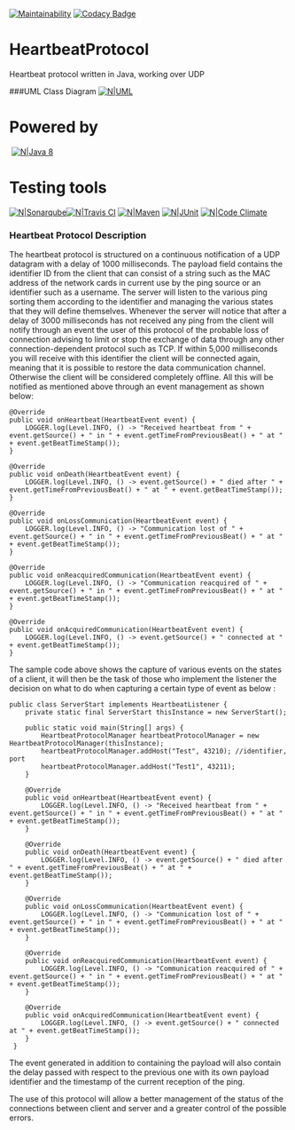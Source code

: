 [![Maintainability](https://api.codeclimate.com/v1/badges/1653a270f84252f44179/maintainability)](https://codeclimate.com/github/Daniele-Comi/HeartbeatProtocol/maintainability) [![Codacy Badge](https://api.codacy.com/project/badge/Grade/109db62268724e7cb007cbc891d7d50c)](https://www.codacy.com/app/Daniele-Comi/HeartbeatProtocol?utm_source=github.com&amp;utm_medium=referral&amp;utm_content=Daniele-Comi/HeartbeatProtocol&amp;utm_campaign=Badge_Grade)

# HeartbeatProtocol
Heartbeat protocol written in Java, working over UDP

###UML Class Diagram
[![N|UML](https://image.ibb.co/fDiJ0f/Heartbeat-Protocol-UML.png)](https://image.ibb.co/fDiJ0f/Heartbeat-Protocol-UML.png)


# Powered by 
  [![N|Java 8](http://www.winpenpack.com/en/e107_files/downloadthumbs/java_logo.png)](http://www.oracle.com/technetwork/java/index.html)
# Testing tools 
[![N|Sonarqube](http://oomusou.io/images/feature/sonar.png)](https://www.sonarqube.org)[![N|Travis CI](https://cdn.iconscout.com/public/images/icon/free/png-128/travis-ci-company-brand-logo-3ea4b6108b6d19db-128x128.png)](https://travis-ci.com) [![N|Maven](https://www.myget.org/Content/images/packageDefaultIcon_maven.png)](http://maven.apache.org/download.cgi) [![N|JUnit](https://res.cloudinary.com/codetrace/raw/upload/v1518632546/java:junit:junit.png)](https://junit.org/junit5/) [![N|Code Climate](https://images.ctfassets.net/3ouphkrynjol/3dbUrGMAFOuYQasYGWM0SK/f7167126b1ff3e8cc7c895e508c08a13/codeclimate.com.png)](https://codeclimate.com)

### Heartbeat Protocol Description
The heartbeat protocol is structured on a continuous notification of a UDP datagram with a delay of 1000 milliseconds. The payload field contains the identifier ID from the client that can consist of a string such as the MAC address of the network cards in current use by the ping source or an identifier such as a username.
The server will listen to the various ping sorting them according to the identifier and managing the various states that they will define themselves.
Whenever the server will notice that after a delay of 3000 milliseconds has not received any ping from the client will notify through an event the user of this protocol of the
probable loss of connection advising to limit or stop the exchange of data through any other connection-dependent protocol such as TCP.
If within 5,000 milliseconds you will receive with this identifier the client will be connected again, meaning that it is possible to restore the data communication channel.
Otherwise the client will be considered completely offline.
All this will be notified as mentioned above through an event management as shown below:
 
 
 
    @Override
    public void onHeartbeat(HeartbeatEvent event) {
        LOGGER.log(Level.INFO, () -> "Received heartbeat from " + event.getSource() + " in " + event.getTimeFromPreviousBeat() + " at " + event.getBeatTimeStamp());
    }

    @Override
    public void onDeath(HeartbeatEvent event) {
        LOGGER.log(Level.INFO, () -> event.getSource() + " died after " + event.getTimeFromPreviousBeat() + " at " + event.getBeatTimeStamp());
    }

    @Override
    public void onLossCommunication(HeartbeatEvent event) {
        LOGGER.log(Level.INFO, () -> "Communication lost of " + event.getSource() + " in " + event.getTimeFromPreviousBeat() + " at " + event.getBeatTimeStamp());
    }

    @Override
    public void onReacquiredCommunication(HeartbeatEvent event) {
        LOGGER.log(Level.INFO, () -> "Communication reacquired of " + event.getSource() + " in " + event.getTimeFromPreviousBeat() + " at " + event.getBeatTimeStamp());
    }

    @Override
    public void onAcquiredCommunication(HeartbeatEvent event) {
        LOGGER.log(Level.INFO, () -> event.getSource() + " connected at " + event.getBeatTimeStamp());
    }
     
 The sample code above shows the capture of various events on the states of a client, it will then be the task of those who implement the listener the decision on what to do when capturing a certain type of event as below :
    
    public class ServerStart implements HeartbeatListener {
        private static final ServerStart thisInstance = new ServerStart();
        
        public static void main(String[] args) {
            HeartbeatProtocolManager heartbeatProtocolManager = new HeartbeatProtocolManager(thisInstance);
            heartbeatProtocolManager.addHost("Test", 43210); //identifier, port
            heartbeatProtocolManager.addHost("Test1", 43211);
        }
        
        @Override
        public void onHeartbeat(HeartbeatEvent event) {
            LOGGER.log(Level.INFO, () -> "Received heartbeat from " + event.getSource() + " in " + event.getTimeFromPreviousBeat() + " at " + event.getBeatTimeStamp());
        }

        @Override
        public void onDeath(HeartbeatEvent event) {
            LOGGER.log(Level.INFO, () -> event.getSource() + " died after " + event.getTimeFromPreviousBeat() + " at " + event.getBeatTimeStamp());
        }

        @Override
        public void onLossCommunication(HeartbeatEvent event) {
            LOGGER.log(Level.INFO, () -> "Communication lost of " + event.getSource() + " in " + event.getTimeFromPreviousBeat() + " at " + event.getBeatTimeStamp());
        }

        @Override
        public void onReacquiredCommunication(HeartbeatEvent event) {
            LOGGER.log(Level.INFO, () -> "Communication reacquired of " + event.getSource() + " in " + event.getTimeFromPreviousBeat() + " at " + event.getBeatTimeStamp());
        }

        @Override
        public void onAcquiredCommunication(HeartbeatEvent event) {
            LOGGER.log(Level.INFO, () -> event.getSource() + " connected at " + event.getBeatTimeStamp());
        }        
     }
  
  
The event generated in addition to containing the payload will also contain the delay passed with respect to the previous one with its own payload identifier and the timestamp of the current reception of the ping.
  
The use of this protocol will allow a better management of the status of the connections between client and server and a greater control of the possible errors.
